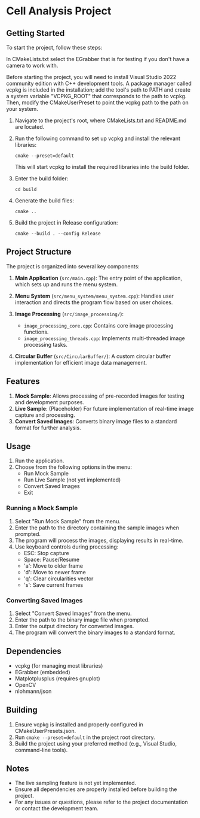 # Cell Analysis Project

## Getting Started

To start the project, follow these steps:

In CMakeLists.txt select the EGrabber that is for testing if you don't have a camera to work with.

Before starting the project, you will need to install Visual Studio 2022 community edition with C++ development tools. A package manager called vcpkg is included in the installation; add the tool's path to PATH and create a system variable "VCPKG_ROOT" that corresponds to the path to vcpkg. Then, modify the CMakeUserPreset to point the vcpkg path to the path on your system.

1. Navigate to the project's root, where CMakeLists.txt and README.md are located.

2. Run the following command to set up vcpkg and install the relevant libraries:

   ```
   cmake --preset=default
   ```

   This will start vcpkg to install the required libraries into the build folder.

3. Enter the build folder:

   ```
   cd build
   ```

4. Generate the build files:

   ```
   cmake ..
   ```

5. Build the project in Release configuration:

   ```
   cmake --build . --config Release
   ```
## Project Structure

The project is organized into several key components:

1. **Main Application** (`src/main.cpp`): The entry point of the application, which sets up and runs the menu system.

2. **Menu System** (`src/menu_system/menu_system.cpp`): Handles user interaction and directs the program flow based on user choices.

3. **Image Processing** (`src/image_processing/`):
   - `image_processing_core.cpp`: Contains core image processing functions.
   - `image_processing_threads.cpp`: Implements multi-threaded image processing tasks.

4. **Circular Buffer** (`src/CircularBuffer/`): A custom circular buffer implementation for efficient image data management.

## Features

1. **Mock Sample**: Allows processing of pre-recorded images for testing and development purposes.
2. **Live Sample**: (Placeholder) For future implementation of real-time image capture and processing.
3. **Convert Saved Images**: Converts binary image files to a standard format for further analysis.

## Usage

1. Run the application.
2. Choose from the following options in the menu:
   - Run Mock Sample
   - Run Live Sample (not yet implemented)
   - Convert Saved Images
   - Exit

### Running a Mock Sample

1. Select "Run Mock Sample" from the menu.
2. Enter the path to the directory containing the sample images when prompted.
3. The program will process the images, displaying results in real-time.
4. Use keyboard controls during processing:
   - ESC: Stop capture
   - Space: Pause/Resume
   - 'a': Move to older frame
   - 'd': Move to newer frame
   - 'q': Clear circularities vector
   - 's': Save current frames

### Converting Saved Images

1. Select "Convert Saved Images" from the menu.
2. Enter the path to the binary image file when prompted.
3. Enter the output directory for converted images.
4. The program will convert the binary images to a standard format.

## Dependencies

- vcpkg (for managing most libraries)
- EGrabber (embedded)
- Matplotplusplus (requires gnuplot)
- OpenCV
- nlohmann/json

## Building

1. Ensure vcpkg is installed and properly configured in CMakeUserPresets.json.
2. Run `cmake --preset=default` in the project root directory.
3. Build the project using your preferred method (e.g., Visual Studio, command-line tools).

## Notes

- The live sampling feature is not yet implemented.
- Ensure all dependencies are properly installed before building the project.
- For any issues or questions, please refer to the project documentation or contact the development team.
